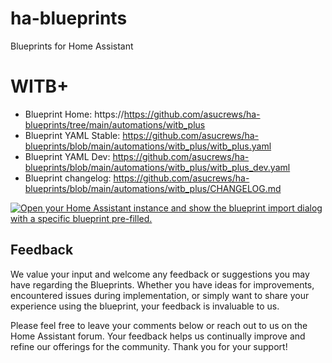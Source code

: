 # ha-blueprints

Blueprints for Home Assistant

# WITB+

- Blueprint Home: https://https://github.com/asucrews/ha-blueprints/tree/main/automations/witb_plus  
- Blueprint YAML Stable: https://github.com/asucrews/ha-blueprints/blob/main/automations/witb_plus/witb_plus.yaml
- Blueprint YAML Dev: https://github.com/asucrews/ha-blueprints/blob/main/automations/witb_plus/witb_plus_dev.yaml
- Blueprint changelog: https://github.com/asucrews/ha-blueprints/blob/main/automations/witb_plus/CHANGELOG.md  

[![Open your Home Assistant instance and show the blueprint import dialog with a specific blueprint pre-filled.](https://my.home-assistant.io/badges/blueprint_import.svg)](https://my.home-assistant.io/redirect/blueprint_import/?blueprint_url=https%3A%2F%2Fgithub.com%2Fasucrews%2Fha-blueprints%2Fblob%2Fmain%2Fautomations%2Fwitb_plus%2Fwitb_plus.yaml)


## Feedback

We value your input and welcome any feedback or suggestions you may have regarding the Blueprints. Whether you have ideas for improvements, encountered issues during implementation, or simply want to share your experience using the blueprint, your feedback is invaluable to us.

Please feel free to leave your comments below or reach out to us on the Home Assistant forum. Your feedback helps us continually improve and refine our offerings for the community. Thank you for your support!
